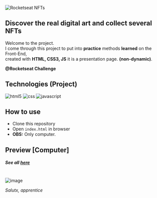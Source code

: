 ![Rocketseat NFTs](https://i.imgur.com/ZBwgSUP.png)

##  Discover the real digital art and collect several NFTs

Welcome to the project. <br>
I come through this project to put into **practice** methods **learned** on the Front-End, <br>
created with **HTML, CSS3, JS** it is a presentation page. **(non-dynamic)**. <br>

**@Rocketseat Challenge**

## Technologies (Project)
![html5](https://img.shields.io/badge/HTML5-ff5b50?style=for-the-badge&logo=html5&logoColor=white) 
![css](https://img.shields.io/badge/CSS3-ff5b50?style=for-the-badge&logo=css3&logoColor=white) 
![javascript](https://img.shields.io/badge/JavaScript-00000F?style=for-the-badge&logo=javascript&logoColor=ff5b50)

## How to use

- Clone this repository
- Open `index.html` in browser
- **OBS:** Only computer.

## Preview [Computer]
##### See all <a href="https://www.behance.net/gallery/136787889/RocketNFTs">here</a><br>
\
![image](https://i.imgur.com/k30AGgY.png)

*Salutx, apprentice*
